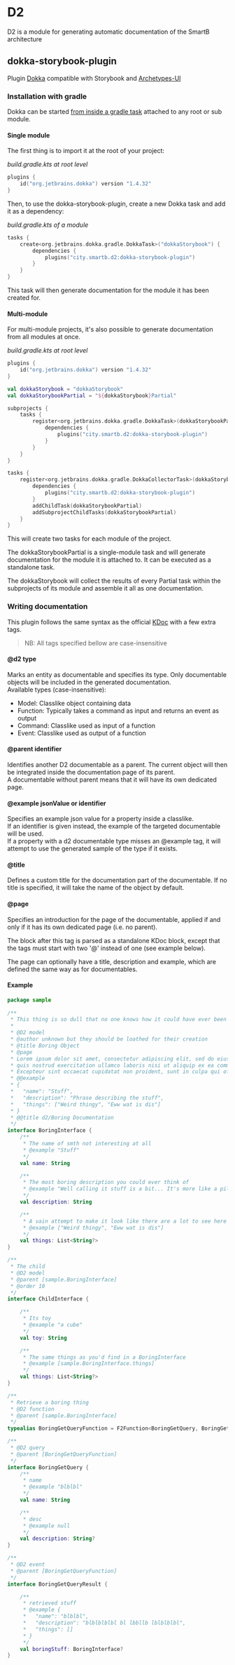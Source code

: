# D2

D2 is a module for generating automatic documentation of the SmartB architecture

## dokka-storybook-plugin

Plugin [Dokka](https://github.com/Kotlin/dokka) compatible with Storybook and [Archetypes-UI](https://gitlab.smartb.city/app/archetypes-ui)

### Installation with gradle

Dokka can be started [from inside a gradle task](https://kotlin.github.io/dokka/1.4.32/user_guide/gradle/usage/) attached to any root or sub module. 

#### Single module

The first thing is to import it at the root of your project:

*build.gradle.kts at root level*
```kotlin
plugins {
    id("org.jetbrains.dokka") version "1.4.32"
}
```

Then, to use the dokka-storybook-plugin, create a new Dokka task and add it as a dependency:

*build.gradle.kts of a module*
```kotlin
tasks {
    create<org.jetbrains.dokka.gradle.DokkaTask>("dokkaStorybook") {
        dependencies {
            plugins("city.smartb.d2:dokka-storybook-plugin")
        }
    }
}
```
This task will then generate documentation for the module it has been created for.

#### Multi-module

For multi-module projects, it's also possible to generate documentation from all modules at once.

*build.gradle.kts at root level*
```kotlin
plugins {
    id("org.jetbrains.dokka") version "1.4.32"
}

val dokkaStorybook = "dokkaStorybook"
val dokkaStorybookPartial = "${dokkaStorybook}Partial"

subprojects {
    tasks {
        register<org.jetbrains.dokka.gradle.DokkaTask>(dokkaStorybookPartial) {
            dependencies {
                plugins("city.smartb.d2:dokka-storybook-plugin")
            }
        }
    }
}

tasks {
    register<org.jetbrains.dokka.gradle.DokkaCollectorTask>(dokkaStorybook) {
        dependencies {
            plugins("city.smartb.d2:dokka-storybook-plugin")
        }
        addChildTask(dokkaStorybookPartial)
        addSubprojectChildTasks(dokkaStorybookPartial)
    }
}
```

This will create two tasks for each module of the project. 

The dokkaStorybookPartial is a single-module task and will generate documentation for the module it is attached to. It can be executed as a standalone task.

The dokkaStorybook will collect the results of every Partial task within the subprojects of its module and assemble it all as one documentation. 

### Writing documentation

This plugin follows the same syntax as the official [KDoc](https://kotlinlang.org/docs/kotlin-doc.html) with a few extra tags.

> NB: All tags specified bellow are case-insensitive

#### @d2 type

Marks an entity as documentable and specifies its type. Only documentable objects will be included in the generated documentation.\
Available types (case-insensitive): 
 - Model: Classlike object containing data
 - Function: Typically takes a command as input and returns an event as output 
 - Command: Classlike used as input of a function
 - Event: Classlike used as output of a function

#### @parent identifier

Identifies another D2 documentable as a parent. The current object will then be integrated inside the documentation page of its parent. \
A documentable without parent means that it will have its own dedicated page.

#### @example jsonValue or identifier

Specifies an example json value for a property inside a classlike.\
If an identifier is given instead, the example of the targeted documentable will be used.\
If a property with a d2 documentable type misses an @example tag, it will attempt to use the generated sample of the type if it exists.

#### @title

Defines a custom title for the documentation part of the documentable. If no title is specified, it will take the name of the object by default.

#### @page

Specifies an introduction for the page of the documentable, applied if and only if it has its own dedicated page (i.e. no parent). 

The block after this tag is parsed as a standalone KDoc block, except that the tags must start with two '@' instead of one (see example below).

The page can optionally have a title, description and example, which are defined the same way as for documentables. 

#### Example

```kotlin
package sample
        
/**
 * This thing is so dull that no one knows how it could have ever been created
 *
 * @D2 model
 * @author unknown but they should be loathed for their creation
 * @title Boring Object
 * @page
 * Lorem ipsum dolor sit amet, consectetur adipiscing elit, sed do eiusmod tempor incididunt ut labore et dolore magna aliqua. Ut enim ad minim veniam,
 * quis nostrud exercitation ullamco laboris nisi ut aliquip ex ea commodo consequat. Duis aute irure dolor in reprehenderit in voluptate velit esse cillum dolore eu fugiat nulla pariatur.
 * Excepteur sint occaecat cupidatat non proident, sunt in culpa qui officia deserunt mollit anim id est laborum.
 * @@example
 * {
 *   "name": "Stuff",
 *   "description": "Phrase describing the stuff",
 *   "things": ["Weird thingy", "Eww wat is dis"]
 * }
 * @@title d2/Boring Documentation
 */
interface BoringInterface {
    /**
     * The name of smth not interesting at all
     * @example "Stuff"
     */
    val name: String

    /**
     * The most boring description you could ever think of
     * @example "Well calling it stuff is a bit... It's more like a pile of things being... existent"
     */
    val description: String

    /**
     * A vain attempt to make it look like there are a lot to see here
     * @example ["Weird thingy", "Eww wat is dis"]
     */
    val things: List<String?>
}
```
```kotlin
/**
 * The child
 * @D2 model
 * @parent [sample.BoringInterface]
 * @order 10
 */
interface ChildInterface {

    /**
     * Its toy
     * @example "a cube"
     */
    val toy: String

    /**
     * The same things as you'd find in a BoringInterface
     * @example [sample.BoringInterface.things]
     */
    val things: List<String?>
}
```
```kotlin
/**
 * Retrieve a boring thing
 * @D2 function
 * @parent [sample.BoringInterface]
 */
typealias BoringGetQueryFunction = F2Function<BoringGetQuery, BoringGetQueryResult>

/**
 * @D2 query
 * @parent [BoringGetQueryFunction]
 */
interface BoringGetQuery {
    /**
     * name
     * @example "blblbl"
     */
    val name: String

    /**
     * desc
     * @example null
     */
    val description: String?
}

/**
 * @D2 event
 * @parent [BoringGetQueryFunction]
 */
interface BoringGetQueryResult {

    /**
     * retrieved stuff
     * @example {
     *   "name": "blblbl",
     *   "description": "blblblblbl bl lbbllb lblblblbl",
     *   "things": []
     * }
     */
    val boringStuff: BoringInterface?
}
```